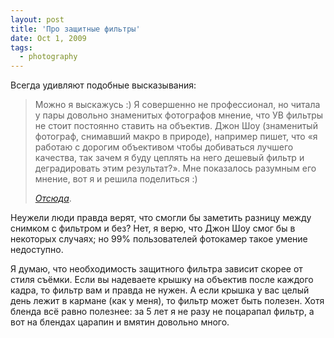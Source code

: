 ```yaml
---
layout: post
title: 'Про защитные фильтры'
date: Oct 1, 2009
tags:
  - photography
---
```


Всегда удивляют подобные высказывания:

> Можно я выскажусь :) Я совершенно не профессионал, но читала у пары довольно знаменитых фотографов мнение, что УВ фильтры не стоит постоянно ставить на объектив. Джон Шоу (знаменитый фотограф, снимавший макро в природе), например пишет, что «я работаю с дорогим объективом чтобы добиваться лучшего качества, так зачем я буду цеплять на него дешевый фильтр и деградировать этим результат?». Мне показалось разумным его мнение, вот я и решила поделиться :)
> 
> <cite>[Отсюда](http://forum.materinstvo.ru/index.php?showtopic=525906&st=290&pid=13850038&#entry13850038)</cite>.

Неужели люди правда верят, что смогли бы заметить разницу между снимком с фильтром и без? Нет, я верю, что Джон Шоу смог бы в некоторых случаях; но 99% пользователей фотокамер такое умение недоступно.

Я думаю, что необходимость защитного фильтра зависит скорее от стиля съёмки. Если вы надеваете крышку на объектив после каждого кадра, то фильтр вам и правда не нужен. А если крышка у вас целый день лежит в кармане (как у меня), то фильтр может быть полезен. Хотя бленда всё равно полезнее: за 5 лет я не разу не поцарапал фильтр, а вот на блендах царапин и вмятин довольно много.
